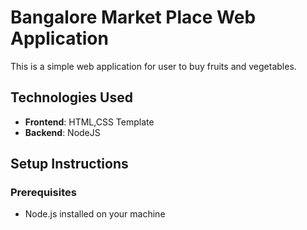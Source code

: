 # Bangalore Market Place Web Application

This is a simple web application for user to buy fruits and vegetables.

## Technologies Used

- **Frontend**: HTML,CSS Template
- **Backend**: NodeJS

## Setup Instructions

### Prerequisites

- Node.js installed on your machine
